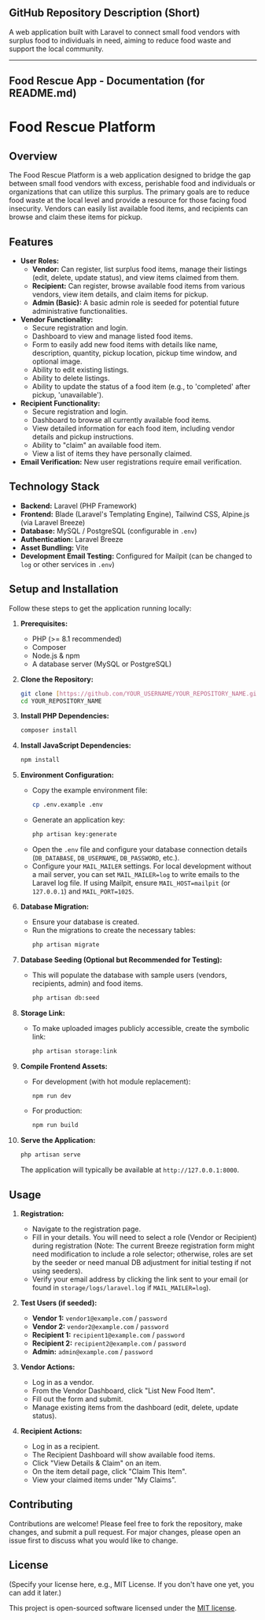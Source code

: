 ## GitHub Repository Description (Short)

A web application built with Laravel to connect small food vendors with surplus food to individuals in need, aiming to reduce food waste and support the local community.

---

## Food Rescue App - Documentation (for README.md)

# Food Rescue Platform

## Overview

The Food Rescue Platform is a web application designed to bridge the gap between small food vendors with excess, perishable food and individuals or organizations that can utilize this surplus. The primary goals are to reduce food waste at the local level and provide a resource for those facing food insecurity. Vendors can easily list available food items, and recipients can browse and claim these items for pickup.

## Features

* **User Roles:**
    * **Vendor:** Can register, list surplus food items, manage their listings (edit, delete, update status), and view items claimed from them.
    * **Recipient:** Can register, browse available food items from various vendors, view item details, and claim items for pickup.
    * **Admin (Basic):** A basic admin role is seeded for potential future administrative functionalities.
* **Vendor Functionality:**
    * Secure registration and login.
    * Dashboard to view and manage listed food items.
    * Form to easily add new food items with details like name, description, quantity, pickup location, pickup time window, and optional image.
    * Ability to edit existing listings.
    * Ability to delete listings.
    * Ability to update the status of a food item (e.g., to 'completed' after pickup, 'unavailable').
* **Recipient Functionality:**
    * Secure registration and login.
    * Dashboard to browse all currently available food items.
    * View detailed information for each food item, including vendor details and pickup instructions.
    * Ability to "claim" an available food item.
    * View a list of items they have personally claimed.
* **Email Verification:** New user registrations require email verification.

## Technology Stack

* **Backend:** Laravel (PHP Framework)
* **Frontend:** Blade (Laravel's Templating Engine), Tailwind CSS, Alpine.js (via Laravel Breeze)
* **Database:** MySQL / PostgreSQL (configurable in `.env`)
* **Authentication:** Laravel Breeze
* **Asset Bundling:** Vite
* **Development Email Testing:** Configured for Mailpit (can be changed to `log` or other services in `.env`)

## Setup and Installation

Follow these steps to get the application running locally:

1.  **Prerequisites:**
    * PHP (>= 8.1 recommended)
    * Composer
    * Node.js & npm
    * A database server (MySQL or PostgreSQL)

2.  **Clone the Repository:**
    ```bash
    git clone [https://github.com/YOUR_USERNAME/YOUR_REPOSITORY_NAME.git](https://github.com/YOUR_USERNAME/YOUR_REPOSITORY_NAME.git)
    cd YOUR_REPOSITORY_NAME
    ```

3.  **Install PHP Dependencies:**
    ```bash
    composer install
    ```

4.  **Install JavaScript Dependencies:**
    ```bash
    npm install
    ```

5.  **Environment Configuration:**
    * Copy the example environment file:
        ```bash
        cp .env.example .env
        ```
    * Generate an application key:
        ```bash
        php artisan key:generate
        ```
    * Open the `.env` file and configure your database connection details (`DB_DATABASE`, `DB_USERNAME`, `DB_PASSWORD`, etc.).
    * Configure your `MAIL_MAILER` settings. For local development without a mail server, you can set `MAIL_MAILER=log` to write emails to the Laravel log file. If using Mailpit, ensure `MAIL_HOST=mailpit` (or `127.0.0.1`) and `MAIL_PORT=1025`.

6.  **Database Migration:**
    * Ensure your database is created.
    * Run the migrations to create the necessary tables:
        ```bash
        php artisan migrate
        ```

7.  **Database Seeding (Optional but Recommended for Testing):**
    * This will populate the database with sample users (vendors, recipients, admin) and food items.
        ```bash
        php artisan db:seed
        ```

8.  **Storage Link:**
    * To make uploaded images publicly accessible, create the symbolic link:
        ```bash
        php artisan storage:link
        ```

9.  **Compile Frontend Assets:**
    * For development (with hot module replacement):
        ```bash
        npm run dev
        ```
    * For production:
        ```bash
        npm run build
        ```

10. **Serve the Application:**
    ```bash
    php artisan serve
    ```
    The application will typically be available at `http://127.0.0.1:8000`.

## Usage

1.  **Registration:**
    * Navigate to the registration page.
    * Fill in your details. You will need to select a role (Vendor or Recipient) during registration (Note: The current Breeze registration form might need modification to include a role selector; otherwise, roles are set by the seeder or need manual DB adjustment for initial testing if not using seeders).
    * Verify your email address by clicking the link sent to your email (or found in `storage/logs/laravel.log` if `MAIL_MAILER=log`).

2.  **Test Users (if seeded):**
    * **Vendor 1:** `vendor1@example.com` / `password`
    * **Vendor 2:** `vendor2@example.com` / `password`
    * **Recipient 1:** `recipient1@example.com` / `password`
    * **Recipient 2:** `recipient2@example.com` / `password`
    * **Admin:** `admin@example.com` / `password`

3.  **Vendor Actions:**
    * Log in as a vendor.
    * From the Vendor Dashboard, click "List New Food Item".
    * Fill out the form and submit.
    * Manage existing items from the dashboard (edit, delete, update status).

4.  **Recipient Actions:**
    * Log in as a recipient.
    * The Recipient Dashboard will show available food items.
    * Click "View Details & Claim" on an item.
    * On the item detail page, click "Claim This Item".
    * View your claimed items under "My Claims".

## Contributing

Contributions are welcome! Please feel free to fork the repository, make changes, and submit a pull request. For major changes, please open an issue first to discuss what you would like to change.

## License

(Specify your license here, e.g., MIT License. If you don't have one yet, you can add it later.)

This project is open-sourced software licensed under the [MIT license](LICENSE.md).
